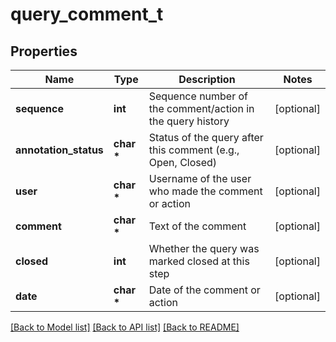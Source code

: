 # query_comment_t

## Properties
Name | Type | Description | Notes
------------ | ------------- | ------------- | -------------
**sequence** | **int** | Sequence number of the comment/action in the query history | [optional] 
**annotation_status** | **char \*** | Status of the query after this comment (e.g., Open, Closed) | [optional] 
**user** | **char \*** | Username of the user who made the comment or action | [optional] 
**comment** | **char \*** | Text of the comment | [optional] 
**closed** | **int** | Whether the query was marked closed at this step | [optional] 
**date** | **char \*** | Date of the comment or action | [optional] 

[[Back to Model list]](../README.md#documentation-for-models) [[Back to API list]](../README.md#documentation-for-api-endpoints) [[Back to README]](../README.md)


